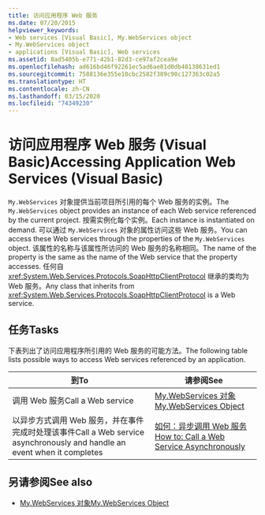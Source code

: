 ```yaml
---
title: 访问应用程序 Web 服务
ms.date: 07/20/2015
helpviewer_keywords:
- Web services [Visual Basic], My.WebServices object
- My.WebServices object
- applications [Visual Basic], Web services
ms.assetid: 8ad5405b-e771-42b1-82d3-ce97af2cea9e
ms.openlocfilehash: ad616bd46f92261ec5ad6ae81d0db48138631ed1
ms.sourcegitcommit: 7588136e355e10cbc2582f389c90c127363c02a5
ms.translationtype: HT
ms.contentlocale: zh-CN
ms.lasthandoff: 03/15/2020
ms.locfileid: "74349230"
---
```

# <a name="accessing-application-web-services-visual-basic"></a><span data-ttu-id="1ddd8-102">访问应用程序 Web 服务 (Visual Basic)</span><span class="sxs-lookup"><span data-stu-id="1ddd8-102">Accessing Application Web Services (Visual Basic)</span></span>

<span data-ttu-id="1ddd8-103">`My.WebServices` 对象提供当前项目所引用的每个 Web 服务的实例。</span><span class="sxs-lookup"><span data-stu-id="1ddd8-103">The `My.WebServices` object provides an instance of each Web service referenced by the current project.</span></span> <span data-ttu-id="1ddd8-104">按需实例化每个实例。</span><span class="sxs-lookup"><span data-stu-id="1ddd8-104">Each instance is instantiated on demand.</span></span> <span data-ttu-id="1ddd8-105">可以通过 `My.WebServices` 对象的属性访问这些 Web 服务。</span><span class="sxs-lookup"><span data-stu-id="1ddd8-105">You can access these Web services through the properties of the `My.WebServices` object.</span></span> <span data-ttu-id="1ddd8-106">该属性的名称与该属性所访问的 Web 服务的名称相同。</span><span class="sxs-lookup"><span data-stu-id="1ddd8-106">The name of the property is the same as the name of the Web service that the property accesses.</span></span> <span data-ttu-id="1ddd8-107">任何自 <xref:System.Web.Services.Protocols.SoapHttpClientProtocol> 继承的类均为 Web 服务。</span><span class="sxs-lookup"><span data-stu-id="1ddd8-107">Any class that inherits from <xref:System.Web.Services.Protocols.SoapHttpClientProtocol> is a Web service.</span></span>

## <a name="tasks"></a><span data-ttu-id="1ddd8-108">任务</span><span class="sxs-lookup"><span data-stu-id="1ddd8-108">Tasks</span></span>

<span data-ttu-id="1ddd8-109">下表列出了访问应用程序所引用的 Web 服务的可能方法。</span><span class="sxs-lookup"><span data-stu-id="1ddd8-109">The following table lists possible ways to access Web services referenced by an application.</span></span>

|<span data-ttu-id="1ddd8-110">到</span><span class="sxs-lookup"><span data-stu-id="1ddd8-110">To</span></span>|<span data-ttu-id="1ddd8-111">请参阅</span><span class="sxs-lookup"><span data-stu-id="1ddd8-111">See</span></span>|
|---|---|
|<span data-ttu-id="1ddd8-112">调用 Web 服务</span><span class="sxs-lookup"><span data-stu-id="1ddd8-112">Call a Web service</span></span>|[<span data-ttu-id="1ddd8-113">My.WebServices 对象</span><span class="sxs-lookup"><span data-stu-id="1ddd8-113">My.WebServices Object</span></span>](../../../visual-basic/language-reference/objects/my-webservices-object.md)|
|<span data-ttu-id="1ddd8-114">以异步方式调用 Web 服务，并在事件完成时处理该事件</span><span class="sxs-lookup"><span data-stu-id="1ddd8-114">Call a Web service asynchronously and handle an event when it completes</span></span>|[<span data-ttu-id="1ddd8-115">如何：异步调用 Web 服务</span><span class="sxs-lookup"><span data-stu-id="1ddd8-115">How to: Call a Web Service Asynchronously</span></span>](../../../visual-basic/developing-apps/programming/how-to-call-a-web-service-asynchronously.md)|

## <a name="see-also"></a><span data-ttu-id="1ddd8-116">另请参阅</span><span class="sxs-lookup"><span data-stu-id="1ddd8-116">See also</span></span>

- [<span data-ttu-id="1ddd8-117">My.WebServices 对象</span><span class="sxs-lookup"><span data-stu-id="1ddd8-117">My.WebServices Object</span></span>](../../../visual-basic/language-reference/objects/my-webservices-object.md)
